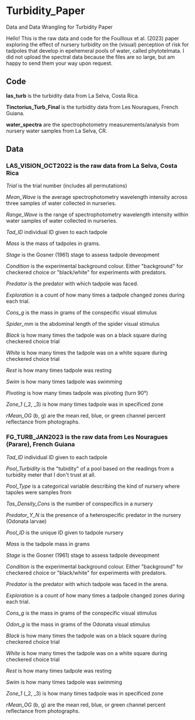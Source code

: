 # Turbidity_Paper
Data and Data Wrangling for Turbidity Paper

Hello! This is the raw data and code for the Fouilloux et al. (2023) paper exploring the effect of nursery turbidity on the (visual) perception of risk for tadpoles that develop in epehemeral pools of water, called phytotelmata. I did not upload the spectral data because the files are so large, but am happy to send them your way upon request.


## Code ##

**las_turb** is the turbidity data from La Selva, Costa Rica. 

**Tinctorius_Turb_Final** is the turbidity data from Les Nouragues, French Guiana. 

**water_spectra** are the spectrophotometry measurements/analysis from nursery water samples from La Selva, CR.



## Data ##

### **LAS_VISION_OCT2022 is the raw data from La Selva, Costa Rica** ###

*Trial* is the trial number (includes all permutations)

*Mean_Wave* is the average spectrophotometry wavelength intensity across three samples of water collected in nurseries.

*Range_Wave* is the range of spectrophotometry wavelength intensity within water samples of water collected in nurseries.

*Tad_ID* individual ID given to each tadpole

*Mass* is the mass of tadpoles in grams.

*Stage* is the Gosner (1961) stage to assess tadpole deveopment

*Condition* is the experimental background colour. Either "background" for checkered choice or "black/white" for experiments with predators.

*Predator* is the predator with which tadpole was faced.

*Exploration* is a count of how many times a tadpole changed zones during each trial.

*Cons_g* is the mass in grams of the conspecific visual stimulus

*Spider_mm* is the abdominal length of the spider visual stimulus

*Black* is how many times the tadpole was on a black square during checkered choice trial

*White* is how many times the tadpole was on a white square during checkered choice trial

*Rest* is how many times tadpole was resting

*Swim* is how many times tadpole was swimming

*Pivoting* is how many times tadpole was pivoting (turn 90°)

*Zone_1* (_2, _3) is how many times tadpole was in specificed zone

*rMean_OG* (b, g) are the mean red, blue, or green channel percent reflectance from photographs.

### **FG_TURB_JAN2023 is the raw data from Les Nouragues (Parare), French Guiana** ###

*Tad_ID* individual ID given to each tadpole

*Pool_Turbidity* is the "tubidity" of a pool based on the readings from a turbidity meter that I don't trust at all.

*Pool_Type* is a categorical variable describing the kind of nursery where tapoles were samples from 

*Tas_Density_Cons* is the number of conspecifics in a nursery

*Predator_Y_N* is the presence of a heterospecific predator in the nursery (Odonata larvae)

*Pool_ID* is the unique ID given to tadpole nursery

*Mass* is the tadpole mass in grams

*Stage* is the Gosner (1961) stage to assess tadpole deveopment

*Condition* is the experimental background colour. Either "background" for checkered choice or "black/white" for experiments with predators.

*Predator* is the predator with which tadpole was faced in the arena.

*Exploration* is a count of how many times a tadpole changed zones during each trial.

*Cons_g* is the mass in grams of the conspecific visual stimulus

*Odon_g* is the mass in grams of the Odonata visual stimulus

*Black* is how many times the tadpole was on a black square during checkered choice trial

*White* is how many times the tadpole was on a white square during checkered choice trial

*Rest* is how many times tadpole was resting

*Swim* is how many times tadpole was swimming

*Zone_1* (_2, _3) is how many times tadpole was in specificed zone

*rMean_OG* (b, g) are the mean red, blue, or green channel percent reflectance from photographs.





